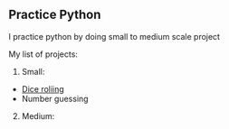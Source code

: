 ## Practice Python
I practice python by doing small to medium scale project

My list of projects:
1. Small:

- [Dice roliing](https://github.com/dangne/practicing-python/blob/master/dice_rolling.py)
- Number guessing

2. Medium:
